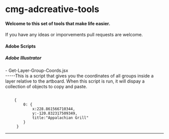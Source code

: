 # cmg-adcreative-tools

<h4>Welcome to this set of tools that make life easier.</h4>
<p>If you have any ideas or imporvements pull requests are welcome.</p>

<h4>Adobe Scripts</h4>
<h5>Adobe Illustrator</h5>
<p> - Get-Layer-Group-Coords.jsx <br>
-----This is a script that gives you the coordinates of all groups inside a layer relative to the artboard.
When this script is run, it will dispay a collection of objects to copy and paste.</p>
<code>
    { 
        0: {
            x:228.861566710344,
            y:-120.832317509349,
            title:"Appalachian Grill"
        }
     }
</code>

<hr>




